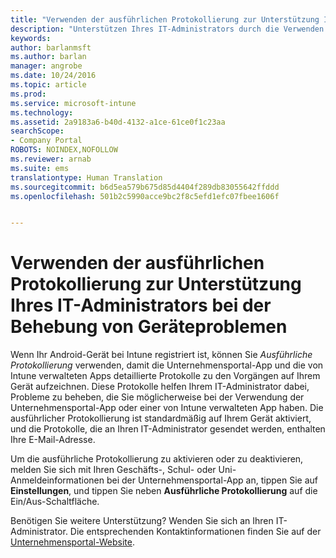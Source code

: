 ```yaml
---
title: "Verwenden der ausführlichen Protokollierung zur Unterstützung Ihres IT-Administrators bei der Behebung von Geräteproblemen | Microsoft-Dokumentation"
description: "Unterstützen Ihres IT-Administrators durch die Verwenden der ausführlichen Protokollierung zur leichteren Behebung von Geräteproblemen"
keywords: 
author: barlanmsft
ms.author: barlan
manager: angrobe
ms.date: 10/24/2016
ms.topic: article
ms.prod: 
ms.service: microsoft-intune
ms.technology: 
ms.assetid: 2a9183a6-b40d-4132-a1ce-61ce0f1c23aa
searchScope:
- Company Portal
ROBOTS: NOINDEX,NOFOLLOW
ms.reviewer: arnab
ms.suite: ems
translationtype: Human Translation
ms.sourcegitcommit: b6d5ea579b675d85d4404f289db83055642ffddd
ms.openlocfilehash: 501b2c5990acce9bc2f8c5efd1efc07fbee1606f


---
```



# <a name="use-verbose-logging-to-help-your-it-admin-fix-device-issues"></a>Verwenden der ausführlichen Protokollierung zur Unterstützung Ihres IT-Administrators bei der Behebung von Geräteproblemen

Wenn Ihr Android-Gerät bei Intune registriert ist, können Sie *Ausführliche Protokollierung* verwenden, damit die Unternehmensportal-App und die von Intune verwalteten Apps detaillierte Protokolle zu den Vorgängen auf Ihrem Gerät aufzeichnen. Diese Protokolle helfen Ihrem IT-Administrator dabei, Probleme zu beheben, die Sie möglicherweise bei der Verwendung der Unternehmensportal-App oder einer von Intune verwalteten App haben. Die ausführlicher Protokollierung ist standardmäßig auf Ihrem Gerät aktiviert, und die Protokolle, die an Ihren IT-Administrator gesendet werden, enthalten Ihre E-Mail-Adresse.

Um die ausführliche Protokollierung zu aktivieren oder zu deaktivieren, melden Sie sich mit Ihren Geschäfts-, Schul- oder Uni-Anmeldeinformationen bei der Unternehmensportal-App an, tippen Sie auf **Einstellungen**, und tippen Sie neben **Ausführliche Protokollierung** auf die Ein/Aus-Schaltfläche.

Benötigen Sie weitere Unterstützung? Wenden Sie sich an Ihren IT-Administrator. Die entsprechenden Kontaktinformationen finden Sie auf der [Unternehmensportal-Website](http://portal.manage.microsoft.com).



<!--HONumber=Dec16_HO2-->


